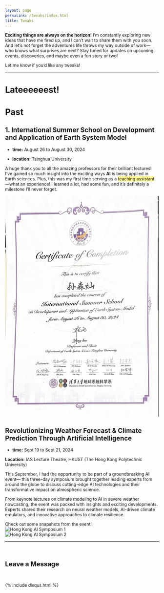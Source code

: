 ```yaml
---
layout: page
permalink: /tweaks/index.html
title: Tweaks
---
```



**Exciting things are always on the horizon!** I’m constantly exploring new ideas that have me fired up, and I can’t wait to share them with you soon. And let’s not forget the adventures life throws my way outside of work—who knows what surprises are next? Stay tuned for updates on upcoming events, discoveries, and maybe even a fun story or two!

Let me know if you’d like any tweaks!

----
# Lateeeeeest!

# Past
## 1. International Summer School on Development and Application of Earth System Model

- **time:** August 26 to August 30, 2024

- **location:** Tsinghua University

A huge thank you to all the amazing professors for their brilliant lectures! I’ve gained so much insight into the exciting ways **AI** is being applied in Earth sciences. Plus, this was my first time serving as a <span style="background:#fff88f">teaching assistant</span> —what an experience! I learned a lot, had some fun, and it’s definitely a milestone I’ll never forget.

![证书](./images/地学系暑期学校证书.png)

## Revolutionizing Weather Forecast & Climate Prediction Through Artificial Intelligence

- **time:** Sept 19 to Sept 21, 2024

**Location:** IAS Lecture Theatre, HKUST (The Hong Kong Polytechnic University)

This September, I had the opportunity to be part of a groundbreaking AI event— this three-day symposium brought together leading experts from around the globe to discuss cutting-edge AI technologies and their transformative impact on atmospheric science.

From keynote lectures on climate modeling to AI in severe weather nowcasting, the event was packed with insights and exciting developments. Experts shared their research on neural weather models, AI-driven climate emulators, and innovative approaches to climate resilience.

Check out some snapshots from the event!  
![Hong Kong AI Symposium 1](./images/香港AI研讨会1.png)  
![Hong Kong AI Symposium 2](./images/香港AI研讨会2.png)




---

<br>

## Leave a Message

<br>

{% include disqus.html %} 

<br>

